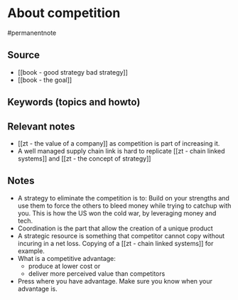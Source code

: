 # About competition

#permanentnote

## Source
- [[book - good strategy bad strategy]]
- [[book - the goal]]

## Keywords (topics and howto)

## Relevant notes
- [[zt - the value of a company]] as competition is part of increasing it. 
- A well managed supply chain link is hard to replicate [[zt - chain linked systems]] and [[zt - the concept of strategy]]

## Notes
- A  strategy to eliminate the competition is to: Build on your strengths and use them to force the others to bleed money while trying to catchup with you. This is how the US won the cold war, by leveraging money and tech. 
- Coordination is the part that allow the creation of a unique product
- A strategic resource is something that competitor cannot copy without incuring in a net loss. Copying of a [[zt - chain linked systems]] for example. 
- What is a competitive advantage: 
	- produce at lower cost or
	- deliver more perceived value than competitors
- Press where you have advantage. Make sure you know when your advantage is.